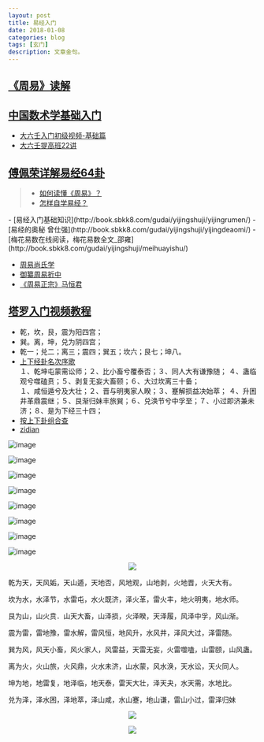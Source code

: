 ```yaml
---
layout: post
title: 易经入门
date: 2018-01-08
categories: blog
tags: [玄门]
description: 文章金句。
---
```


## [《周易》读解](https://www.bilibili.com/video/av8525577/index_11.html#page=1)
## [中国数术学基础入门](https://www.bilibili.com/video/av15187264/)
- [大六壬入门初级视频-基础篇](https://www.bilibili.com/video/av14732315/)<br>
- [大六壬提高班22讲](https://www.bilibili.com/video/av12182721/)


## [傅佩荣详解易经64卦](https://www.bilibili.com/video/av3569370/)

>- [如何读懂《周易》？](https://www.zhihu.com/question/20428195?sort=created)<br>
>- [怎样自学易经？](https://www.zhihu.com/question/19622720)<br>

<p>

</p>
- [易经入门基础知识](http://book.sbkk8.com/gudai/yijingshuji/yijingrumen/)
- [易经的奥秘 曾仕强](http://book.sbkk8.com/gudai/yijingshuji/yijingdeaomi/)
- [梅花易数在线阅读，梅花易数全文_邵雍](http://book.sbkk8.com/gudai/yijingshuji/meihuayishu/)

  
- [周易尚氏学](http://yuedu.163.com/source/5deab14e510b48d588ee7adb214d0984_4)
- [御纂周易折中](http://yuedu.163.com/source/68ef95c46f4d4961a0634f7353f2b545_4)
- [《周易正宗》马恒君](https://zhidao.baidu.com/share/19aa889aa5d5ed27824fc484bfa9ff8c.html)



## [塔罗入门视频教程](https://space.bilibili.com/2847721#/channel/detail?cid=6596)

- 乾，坎，艮，震为阳四宫；
- 巽。离，坤，兑为阴四宫；    
- 乾一；兑二；离三；震四；巽五；坎六；艮七；坤八。  
- [上下经卦名次序歌](http://book.sbkk8.com/gudai/yijingshuji/yijingrumen/2789.html)<br>
 １、乾坤屯蒙需讼师；２、比小畜兮覆泰否；３、同人大有谦豫随； ４、蛊临观兮噬磕贲；５、剥复无妄大畜颐；６、大过坎离三十备；<br>
 １、咸恒遁兮及大壮；２、晋与明夷家人睽；３、蹇解损益决始萃； ４、升困井革鼎震继；５、艮渐归妹丰旅巽；６、兑涣节兮中孚至；７、小过即济兼未济；８、是为下经三十四； 
- [按上下卦组合查](http://baike.fututa.com/zhouyi64gua/)
- [zidian](https://zidian.911cha.com/zi795e.html)


![image](https://github.com/feiyuii/feiyuii.github.io/blob/master/img/crowds/houtianbagua.jpg?raw=true)

![image](https://raw.githubusercontent.com/feiyuii/feiyuii.github.io/master/img/crowds/fwt.jpg)

![image](https://github.com/feiyuii/feiyuii.github.io/blob/master/img/crowds/12bigua.jpg?raw=true)

![image](https://github.com/feiyuii/feiyuii.github.io/blob/master/img/crowds/liushisigua.jpg?raw=true)

![image](http://book.sbkk8.com/uploads/allimg/c150712/143B961PI0-25Ib.jpg)

![image](http://book.sbkk8.com/uploads/allimg/c150712/143B961QZ-331550.jpg)

![image](http://book.sbkk8.com/uploads/allimg/c150712/143B961OX0-225558.jpg)

![image](http://book.sbkk8.com/uploads/allimg/c150712/143B961NF-164363.jpg)

<center>
<p><img src="https://raw.githubusercontent.com/feiyuii/feiyuii.github.io/master/img/crowds/dgy.jpg" align="center"></p>
</center>


乾为天，天风姤，天山遁，天地否，风地观，山地剥，火地晋，火天大有。

坎为水，水泽节，水雷屯，水火既济，泽火革，雷火丰，地火明夷，地水师。

艮为山，山火贲．山天大畜，山泽损，火泽睽，天泽履，风泽中孚，风山渐。

震为雷，雷地豫，雷水解，雷风恒，地风升，水风井，泽风大过，泽雷随。

巽为风，风天小畜，风火家人，风雷益，天雷无妄，火雷噬嗑，山雷颐，山风蛊。

离为火，火山旅，火风鼎，火水未济，山水蒙，风水涣，天水讼，天火同人。

坤为地，地雷复，地泽临，地天泰，雷天大壮，泽天夬，水天需，水地比。

兑为泽，泽水困，泽地萃，泽山咸，水山蹇，地山谦，雷山小过，雷泽归妹
<center>
<p><img src="https://github.com/feiyuii/feiyuii.github.io/blob/master/img/crowds/nbagong.jpg?raw=true" align="center"></p>
</center>

<center>
<p><img src="https://raw.githubusercontent.com/feiyuii/feiyuii.github.io/master/img/crowds/htls.jpg" align="center"></p>
</center>




